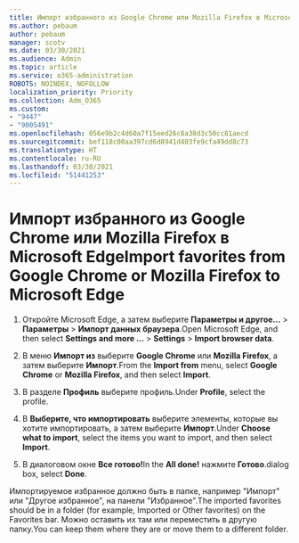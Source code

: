 ```yaml
---
title: Импорт избранного из Google Chrome или Mozilla Firefox в Microsoft Edge
ms.author: pebaum
author: pebaum
manager: scotv
ms.date: 03/30/2021
ms.audience: Admin
ms.topic: article
ms.service: o365-administration
ROBOTS: NOINDEX, NOFOLLOW
localization_priority: Priority
ms.collection: Adm_O365
ms.custom:
- "9447"
- "9005491"
ms.openlocfilehash: 056e9b2c4d60a7f15eed26c8a38d3c50cc81aecd
ms.sourcegitcommit: bef118c00aa397cd6d8941d403fe9cfa49dd8c73
ms.translationtype: HT
ms.contentlocale: ru-RU
ms.lasthandoff: 03/30/2021
ms.locfileid: "51441253"
---
```

# <a name="import-favorites-from-google-chrome-or-mozilla-firefox-to-microsoft-edge"></a><span data-ttu-id="6a0c3-102">Импорт избранного из Google Chrome или Mozilla Firefox в Microsoft Edge</span><span class="sxs-lookup"><span data-stu-id="6a0c3-102">Import favorites from Google Chrome or Mozilla Firefox to Microsoft Edge</span></span>

1. <span data-ttu-id="6a0c3-103">Откройте Microsoft Edge, а затем выберите **Параметры и другое...** > **Параметры** > **Импорт данных браузера**.</span><span class="sxs-lookup"><span data-stu-id="6a0c3-103">Open Microsoft Edge, and then select **Settings and more ...** > **Settings** > **Import browser data**.</span></span>

1. <span data-ttu-id="6a0c3-104">В меню **Импорт из** выберите **Google Chrome** или **Mozilla Firefox**, а затем выберите **Импорт**.</span><span class="sxs-lookup"><span data-stu-id="6a0c3-104">From the **Import from** menu, select **Google Chrome** or **Mozilla Firefox**, and then select **Import**.</span></span>

1. <span data-ttu-id="6a0c3-105">В разделе **Профиль** выберите профиль.</span><span class="sxs-lookup"><span data-stu-id="6a0c3-105">Under **Profile**, select the profile.</span></span>

1. <span data-ttu-id="6a0c3-106">В **Выберите, что импортировать** выберите элементы, которые вы хотите импортировать, а затем выберите **Импорт**.</span><span class="sxs-lookup"><span data-stu-id="6a0c3-106">Under **Choose what to import**, select the items you want to import, and then select **Import**.</span></span>

1. <span data-ttu-id="6a0c3-107">В диалоговом окне **Все готово!**</span><span class="sxs-lookup"><span data-stu-id="6a0c3-107">In the **All done!**</span></span> <span data-ttu-id="6a0c3-108">нажмите **Готово**.</span><span class="sxs-lookup"><span data-stu-id="6a0c3-108">dialog box, select **Done**.</span></span>

<span data-ttu-id="6a0c3-109">Импортируемое избранное должно быть в папке, например "Импорт" или "Другое избранное", на панели "Избранное".</span><span class="sxs-lookup"><span data-stu-id="6a0c3-109">The imported favorites should be in a folder (for example, Imported or Other favorites) on the Favorites bar.</span></span> <span data-ttu-id="6a0c3-110">Можно оставить их там или переместить в другую папку.</span><span class="sxs-lookup"><span data-stu-id="6a0c3-110">You can keep them where they are or move them to a different folder.</span></span>
